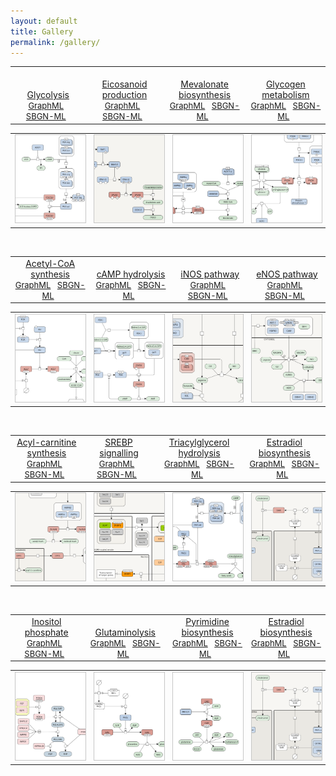 ```yaml
---
layout: default
title: Gallery
permalink: /gallery/
---
```



<table>
    <tr valign="bottom">
      <td style="width: 225px;" align="center"> <a href="/glycolysis/"><br />Glycolysis</a> <br /> <font size="2">
<a href="/downloads/F004-glycogen-muscle.graphml">GraphML</a> &nbsp;
<a href="/downloads/F004-glycogen-muscle.sbgn">SBGN-ML</a> &nbsp;
</font> </td>
      <td style="width: 225px;" align="center"> <a href="/eicosanoids/"><br />Eicosanoid production</a> <br /> <font size="2">
<a href="/downloads/F002-eicosanoids.graphml">GraphML</a> &nbsp; 
<a href="/downloads/F002-eicosanoids-SBGNv02.sbgn">SBGN-ML</a> &nbsp; 
</font> </td>
      <td style="width: 225px;" align="center"> <a href="/mevalonate/"><br />Mevalonate biosynthesis</a> <br /> <font size="2"> 
<a href="/downloads/F003-mevalonate.graphml">GraphML</a> &nbsp;
<a href="/downloads/F003-mevalonate-SBGNv02.sbgn">SBGN-ML</a> &nbsp;
</font> </td>
      <td style="width: 225px;" align="center"> <a href="/glycogen/"><br />Glycogen metabolism</a> <br /> <font size="2"> 
<a href="/downloads/F004-glycogen.graphml">GraphML</a> &nbsp;
<a href="/downloads/F004-glycogen-SBGNv02.sbgn">SBGN-ML</a> &nbsp;
</font> </td>
    </tr>
</table>
<table>
    <tr>
      <td style="width: 225px;" align="center"><a href="/glycolysis/"><img src="/images/gallery/F001-glycolysis-vcut.png" style="border: #c6c6c6 1px solid; width: 190px;"/></a></td>
      <td style="width: 225px;" align="center"><a href="/eicosanoids/"><img src="/images/gallery/F002-eicosanoids-vcut.png" style="border: #c6c6c6 1px solid; width: 190px;"/></a></td>
      <td style="width: 225px;" align="center"><a href="/mevalonate/"><img src="/images/gallery/F003-mevalonate-vcut.png" style="border: #c6c6c6 1px solid; width: 190px;"/></a></td>
      <td style="width: 225px;" align="center"><a href="/glycogen/"><img src="/images/gallery/F004-glycogen-muscle-vcut.png" style="border: #c6c6c6 1px solid; width: 190px;"/></a></td>
    </tr>
</table>

<br />

<table>
    <tr valign="bottom">
      <td style="width: 225px;" align="center"> <a href="/acly/">Acetyl-CoA synthesis</a> <br /> <font size="2"> 
<a href="/downloads/F006-ACLY.graphml">GraphML</a> &nbsp;
<a href="/downloads/F006-ACLY.sbgn">SBGN-ML</a> &nbsp;
</font> </td>
      <td style="width: 225px;" align="center"> <a href="/camp/">cAMP hydrolysis</a> <br /> <font size="2"> 
<a href="/downloads/F012-cAMP.graphml">GraphML</a> &nbsp; 
<a href="/downloads/F012-cAMP-SBGNv02.sbgn">SBGN-ML</a> &nbsp; 
</font> </td>
      <td style="width: 225px;" align="center"> <a href="/inos/">iNOS pathway</a> <br /> <font size="2"> 
<a href="/downloads/F007-inos.graphml">GraphML</a> &nbsp; 
<a href="/downloads/F007-inos-SBGNv02.sbgn">SBGN-ML</a> &nbsp; 
</font> </td>
      <td style="width: 225px;" align="center"> <a href="/enos/">eNOS pathway</a> <br /> <font size="2"> 
<a href="/downloads/F008-enos.graphml">GraphML</a> &nbsp;
<a href="/downloads/F008-enos-SBGNv02.sbgn">SBGN-ML</a> &nbsp;
</font> </td>
    </tr>
</table>
<table>
    <tr>
      <td style="width: 225px;" align="center"><a href="/acly/"><img src="/images/gallery/F006-ACLY-vcut.png" style="border: #c6c6c6 1px solid; width: 190px;"/></a></td>
      <td style="width: 225px;" align="center"><a href="/camp/"><img src="/images/gallery/F012-cAMP-vcut.png" style="border: #c6c6c6 1px solid; width: 190px;"/></a></td>
      <td style="width: 225px;" align="center"><a href="/inos/"><img src="/images/gallery/F007-inos-vcut.png" style="border: #c6c6c6 1px solid; width: 190px;"/></a></td>
      <td style="width: 225px;" align="center"><a href="/enos/"><img src="/images/gallery/F008-enos-vcut.png" style="border: #c6c6c6 1px solid; width: 190px;"/></a></td>
    </tr>
</table>

<br />

<table>
    <tr valign="bottom">
      <td style="width: 225px;" align="center"> <a href="/carnitine/">Acyl-carnitine synthesis</a> <br /> <font size="2"> 
<a href="/downloads/F014-carnitine.graphml">GraphML</a> &nbsp;
<a href="/downloads/F014-carnitine-SBGNv02.sbgn">SBGN-ML</a> &nbsp;
</font> </td>
      <td style="width: 225px;" align="center"> <a href="/srebp/">SREBP signalling</a> <br /> <font size="2"> 
<a href="/downloads/test.graphml">GraphML</a> &nbsp; 
<a href="/downloads/test.sbgn">SBGN-ML</a> &nbsp; 
</font> </td>
      <td style="width: 225px;" align="center"> <a href="/tag/">Triacylglycerol hydrolysis</a> <br /> <font size="2"> 
<a href="/downloads/F015-tag.graphml">GraphML</a> &nbsp; 
<a href="/downloads/F015-tag.sbgn">SBGN-ML</a> &nbsp; 
</font> </td>
      <td style="width: 225px;" align="center"> <a href="/estrogen/">Estradiol biosynthesis</a> <br /> <font size="2"> 
<a href="/downloads/test.graphml">GraphML</a> &nbsp;
<a href="/downloads/test.sbgn">SBGN-ML</a> &nbsp;
</font> </td>
    </tr>
</table>
<table>
    <tr>
      <td style="width: 225px;" align="center"><a href="/carnitine/"><img src="/images/gallery/F014-carnitine-vcut.png" style="border: #c6c6c6 1px solid; width: 190px;"/></a></td>
      <td style="width: 225px;" align="center"><a href="/srebp/"><img src="/images/gallery/F005-SREBP-vcut.png" style="border: #c6c6c6 1px solid; width: 190px;"/></a></td>
      <td style="width: 225px;" align="center"><a href="/tag/"><img src="/images/gallery/F015-tag-vcut.png" style="border: #c6c6c6 1px solid; width: 190px;"/></a></td>
      <td style="width: 225px;" align="center"><a href="/estrogen/"><img src="/images/gallery/F018-estrogen-vcut.png" style="border: #c6c6c6 1px solid; width: 190px;"/></a></td>
    </tr>
</table>

<br />

<table>
    <tr valign="bottom">
      <td style="width: 225px;" align="center"> <a href="/phosphoinositides/">Inositol phosphate</a> <br /> <font size="2"> 
<a href="/downloads/F009-phosphoinositides.graphml">GraphML</a> &nbsp;
<a href="/downloads/F009-phosphoinositides-SBGNv02.sbgn">SBGN-ML</a> &nbsp;
</font> </td>
      <td style="width: 225px;" align="center"> <a href="/glutaminase/">Glutaminolysis</a> <br /> <font size="2"> 
<a href="/downloads/F019-glutaminase.graphml">GraphML</a> &nbsp; 
<a href="/downloads/F019-glutaminase.sbgn">SBGN-ML</a> &nbsp; 
</font> </td>
      <td style="width: 225px;" align="center"> <a href="/pyrimidine/">Pyrimidine biosynthesis</a> <br /> <font size="2"> 
<a href="/downloads/F020-pyrimidine.graphml">GraphML</a> &nbsp; 
<a href="/downloads/F020-pyrimidine.sbgn">SBGN-ML</a> &nbsp; 
</font> </td>
      <td style="width: 225px;" align="center"> <a href="/estrogen/">Estradiol biosynthesis</a> <br /> <font size="2"> 
<a href="/downloads/test.graphml">GraphML</a> &nbsp;
<a href="/downloads/test.sbgn">SBGN-ML</a> &nbsp;
</font> </td>
    </tr>
</table>
<table>
    <tr>
      <td style="width: 225px;" align="center"><a href="/phosphoinositides/"><img src="/images/gallery/F009-phosphoinositides-vcut.png" style="border: #c6c6c6 1px solid; width: 190px;"/></a></td>
      <td style="width: 225px;" align="center"><a href="/glutaminase/"><img src="/images/gallery/F019-glutaminase-vcut.png" style="border: #c6c6c6 1px solid; width: 190px;"/></a></td>
      <td style="width: 225px;" align="center"><a href="/pyrimidine/"><img src="/images/gallery/F020-pyrimidine-vcut.png" style="border: #c6c6c6 1px solid; width: 190px;"/></a></td>
      <td style="width: 225px;" align="center"><a href="/estrogen/"><img src="/images/gallery/F018-estrogen-vcut.png" style="border: #c6c6c6 1px solid; width: 190px;"/></a></td>
    </tr>
</table>

